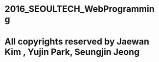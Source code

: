 # 2016_SEOULTECH_WebProgramming



<h1>All copyrights reserved by Jaewan Kim , Yujin Park, Seungjin Jeong</h1>
